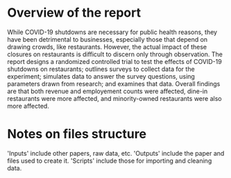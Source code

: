 # Overview of the report

While COVID-19 shutdowns are necessary for public health reasons, they have been detrimental to businesses, especially those that depend on drawing crowds, like restaurants.
However, the actual impact of these closures on restaurants is difficult to discern only through observation.
The report designs a randomized controlled trial to test the effects of COVID-19 shutdowns on restaurants; outlines surveys to collect data for the experiment; simulates data to answer the survey questions, using parameters drawn from research; and examines that data.
Overall findings are that both revenue and employement counts were affected, dine-in restaurants were more affected, and minority-owned restaurants were also more affected.

# Notes on files structure

'Inputs' include other papers, raw data, etc. 'Outputs' include the paper and files used to create it. 'Scripts' include those for importing and cleaning data.